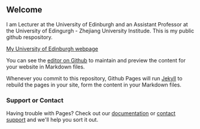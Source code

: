 ## Welcome

I am Lecturer at the University of Edinburgh and an Assistant Professor at the University of Edingurgh - Zhejiang University Institude. This is my public github respository.

[My University of Edinburgh webpage](https://www.ed.ac.uk/profile/robert-young)

You can see the [editor on Github](https://github.com/r0bah0lic/r0bah0lic.github.io/edit/master/index.md) to maintain and preview the content for your website in Markdown files.

Whenever you commit to this repository, Github Pages will run [Jekyll](https://jekyllrb.com/) to rebuild the pages in your site, form the content in your Markdown files.

### Support or Contact

Having trouble with Pages? Check out our [documentation](https://help.github.com/categories/github-pages-basics/) or [contact support](https://github.com/contact) and we'll help you sort it out.
